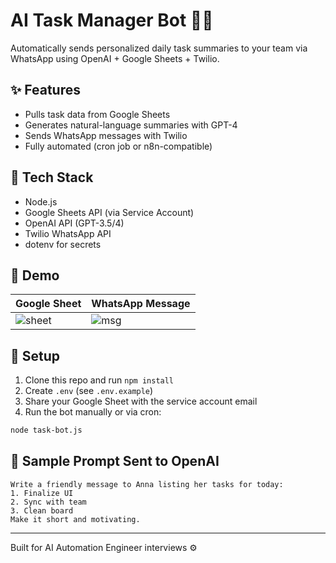 # AI Task Manager Bot 🤖📲

Automatically sends personalized daily task summaries to your team via WhatsApp using OpenAI + Google Sheets + Twilio.

## ✨ Features
- Pulls task data from Google Sheets
- Generates natural-language summaries with GPT-4
- Sends WhatsApp messages with Twilio
- Fully automated (cron job or n8n-compatible)

## 🧰 Tech Stack
- Node.js
- Google Sheets API (via Service Account)
- OpenAI API (GPT-3.5/4)
- Twilio WhatsApp API
- dotenv for secrets

## 📸 Demo
| Google Sheet | WhatsApp Message |
|--------------|------------------|
| ![sheet](screenshots/sample-sheet.png) | ![msg](screenshots/whatsapp-msg.png) |

## 🚀 Setup

1. Clone this repo and run `npm install`
2. Create `.env` (see `.env.example`)
3. Share your Google Sheet with the service account email
4. Run the bot manually or via cron:

```bash
node task-bot.js
```

## 🤖 Sample Prompt Sent to OpenAI

```
Write a friendly message to Anna listing her tasks for today:
1. Finalize UI
2. Sync with team
3. Clean board
Make it short and motivating.
```

---
Built for AI Automation Engineer interviews ⚙️

